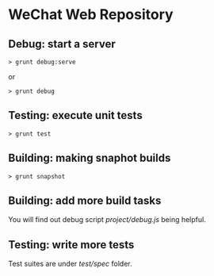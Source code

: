 # WeChat Web Repository

## Debug: start a server

````
> grunt debug:serve
````
or
````
> grunt debug
````


## Testing: execute unit tests

````
> grunt test
````


## Building: making snaphot builds

````
> grunt snapshot
````


## Building: add more build tasks

You will find out debug script _project/debug.js_ being helpful.


## Testing: write more tests

Test suites are under _test/spec_ folder.
